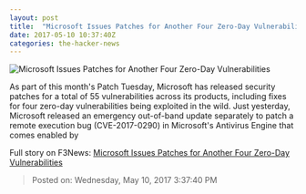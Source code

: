 ```yaml
---
layout: post
title:  "Microsoft Issues Patches for Another Four Zero-Day Vulnerabilities"
date: 2017-05-10 10:37:40Z
categories: the-hacker-news
---
```


![Microsoft Issues Patches for Another Four Zero-Day Vulnerabilities](https://1.bp.blogspot.com/-vpXxMS5a1OQ/WRLsUKCC4II/AAAAAAAAsiw/8zkd69jstykdsFIkaYYDa9lAVVLKnZO2QCLcB/s1600/windows-zero-day-exploit.png)

As part of this month's Patch Tuesday, Microsoft has released security patches for a total of 55 vulnerabilities across its products, including fixes for four zero-day vulnerabilities being exploited in the wild. Just yesterday, Microsoft released an emergency out-of-band update separately to patch a remote execution bug (CVE-2017-0290) in Microsoft's Antivirus Engine that comes enabled by


Full story on F3News: [Microsoft Issues Patches for Another Four Zero-Day Vulnerabilities](http://www.f3nws.com/n/SUvfqH)

> Posted on: Wednesday, May 10, 2017 3:37:40 PM

